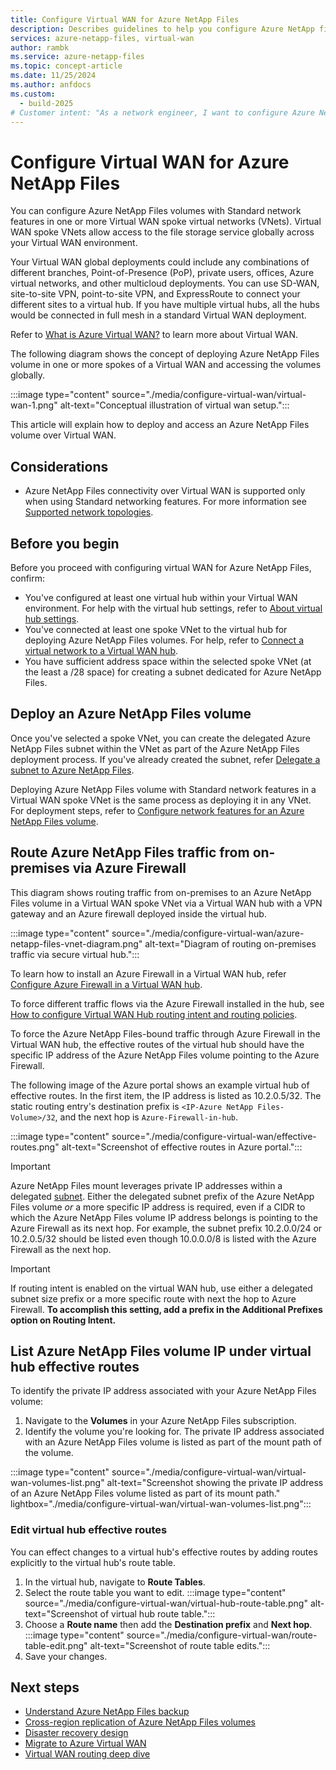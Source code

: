 ```yaml
---
title: Configure Virtual WAN for Azure NetApp Files
description: Describes guidelines to help you configure Azure NetApp files on Azure Virtual WAN.
services: azure-netapp-files, virtual-wan
author: rambk
ms.service: azure-netapp-files
ms.topic: concept-article
ms.date: 11/25/2024
ms.author: anfdocs
ms.custom:
  - build-2025
# Customer intent: "As a network engineer, I want to configure Azure NetApp Files within a Virtual WAN environment so that I can ensure secure and efficient access to file storage across multiple sites and branches."
---
```

# Configure Virtual WAN for Azure NetApp Files

You can configure Azure NetApp Files volumes with Standard network features in one or more Virtual WAN spoke virtual networks (VNets). Virtual WAN spoke VNets allow access to the file storage service globally across your Virtual WAN environment.

Your Virtual WAN global deployments could include any combinations of different branches, Point-of-Presence (PoP), private users, offices, Azure virtual networks, and other multicloud deployments. You can use SD-WAN, site-to-site VPN, point-to-site VPN, and ExpressRoute to connect your different sites to a virtual hub. If you have multiple virtual hubs, all the hubs would be connected in full mesh in a standard Virtual WAN deployment.

Refer to [What is Azure Virtual WAN?](../virtual-wan/virtual-wan-about.md) to learn more about Virtual WAN.

The following diagram shows the concept of deploying Azure NetApp Files volume in one or more spokes of a Virtual WAN and accessing the volumes globally.

:::image type="content" source="./media/configure-virtual-wan/virtual-wan-1.png" alt-text="Conceptual illustration of virtual wan setup.":::

This article will explain how to deploy and access an Azure NetApp Files volume over Virtual WAN.

## Considerations

* Azure NetApp Files connectivity over Virtual WAN is supported only when using Standard networking features. For more information see [Supported network topologies](azure-netapp-files-network-topologies.md#supported-network-topologies).

## Before you begin

Before you proceed with configuring virtual WAN for Azure NetApp Files, confirm:

* You've configured at least one virtual hub within your Virtual WAN environment. For help with the virtual hub settings, refer to [About virtual hub settings](../virtual-wan/hub-settings.md).
* You've connected at least one spoke VNet to the virtual hub for deploying Azure NetApp Files volumes. For help, refer to [Connect a virtual network to a Virtual WAN hub](../virtual-wan/howto-connect-vnet-hub.md). 
* You have sufficient address space within the selected spoke VNet (at the least a /28 space) for creating a subnet dedicated for Azure NetApp Files.

## Deploy an Azure NetApp Files volume

Once you've selected a spoke VNet, you can create the delegated Azure NetApp Files subnet within the VNet as part of the Azure NetApp Files deployment process. If you've already created the subnet, refer [Delegate a subnet to Azure NetApp Files](azure-netapp-files-delegate-subnet.md).

Deploying Azure NetApp Files volume with Standard network features in a Virtual WAN spoke VNet is the same process as deploying it in any VNet. For deployment steps, refer to [Configure network features for an Azure NetApp Files volume](configure-network-features.md).

## Route Azure NetApp Files traffic from on-premises via Azure Firewall

This diagram shows routing traffic from on-premises to an Azure NetApp Files volume in a Virtual WAN spoke VNet via a Virtual WAN hub with a VPN gateway and an Azure firewall deployed inside the virtual hub.

:::image type="content" source="./media/configure-virtual-wan/azure-netapp-files-vnet-diagram.png" alt-text="Diagram of routing on-premises traffic via secure virtual hub.":::

To learn how to install an Azure Firewall in a Virtual WAN hub, refer [Configure Azure Firewall in a Virtual WAN hub](../virtual-wan/howto-firewall.md).

To force different traffic flows via the Azure Firewall installed in the hub, see [How to configure Virtual WAN Hub routing intent and routing policies](../virtual-wan/how-to-routing-policies.md).

To force the Azure NetApp Files-bound traffic through Azure Firewall in the Virtual WAN hub, the effective routes of the virtual hub should have the specific IP address of the Azure NetApp Files volume pointing to the Azure Firewall.

The following image of the Azure portal shows an example virtual hub of effective routes. In the first item, the IP address is listed as 10.2.0.5/32. The static routing entry's destination prefix is `<IP-Azure NetApp Files-Volume>/32`, and the next hop is `Azure-Firewall-in-hub`.

:::image type="content" source="./media/configure-virtual-wan/effective-routes.png" alt-text="Screenshot of effective routes in Azure portal.":::

>[!IMPORTANT] 
> Azure NetApp Files mount leverages private IP addresses within a delegated [subnet](azure-netapp-files-network-topologies.md#subnets). Either the delegated subnet prefix of the Azure NetApp Files volume _or_ a more specific IP address is required, even if a CIDR to which the Azure NetApp Files volume IP address belongs is pointing to the Azure Firewall as its next hop. For example, the subnet prefix 10.2.0.0/24 or 10.2.0.5/32 should be listed even though 10.0.0.0/8 is listed with the Azure Firewall as the next hop.

>[!IMPORTANT]
>If routing intent is enabled on the virtual WAN hub, use either a delegated subnet size prefix or a more specific route with next the hop to Azure Firewall. **To accomplish this setting, add a prefix in the Additional Prefixes option on Routing Intent.**

## List Azure NetApp Files volume IP under virtual hub effective routes

To identify the private IP address associated with your Azure NetApp Files volume:
1. Navigate to the **Volumes** in your Azure NetApp Files subscription. 
1. Identify the volume you're looking for. The private IP address associated with an Azure NetApp Files volume is listed as part of the mount path of the volume.

:::image type="content" source="./media/configure-virtual-wan/virtual-wan-volumes-list.png" alt-text="Screenshot showing the private IP address of an Azure NetApp Files volume  listed as part of its mount path." lightbox="./media/configure-virtual-wan/virtual-wan-volumes-list.png":::

### Edit virtual hub effective routes

You can effect changes to a virtual hub's effective routes by adding routes explicitly to the virtual hub's route table.

1. In the virtual hub, navigate to **Route Tables**.
1. Select the route table you want to edit.
    :::image type="content" source="./media/configure-virtual-wan/virtual-hub-route-table.png" alt-text="Screenshot of virtual hub route table.":::
1. Choose a **Route name** then add the **Destination prefix** and **Next hop**.
    :::image type="content" source="./media/configure-virtual-wan/route-table-edit.png" alt-text="Screenshot of route table edits.":::
1. Save your changes. 

## Next steps

* [Understand Azure NetApp Files backup](backup-introduction.md)
* [Cross-region replication of Azure NetApp Files volumes](cross-region-replication-introduction.md)
* [Disaster recovery design](../virtual-wan/disaster-recovery-design.md)
* [Migrate to Azure Virtual WAN](../virtual-wan/migrate-from-hub-spoke-topology.md)
* [Virtual WAN routing deep dive](../virtual-wan/routing-deep-dive.md)
